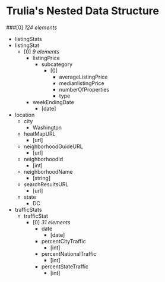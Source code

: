# Trulia's Nested Data Structure
###[0] *124 elements*
 *  listingStats
   * listingStat
     * [0] *9 elements*
       * listingPrice
         * subcategory
           * [0]
             * averageListingPrice
              * medianlistingPrice
              * numberOfProperties
              * type
       * weekEndingDate
         * [date]
 * location
   * city
     * Washington
   * heatMapURL
     * [url]
   * neighborhoodGuideURL
     * [url]
   * neighborhoodId
     * [int]
   * neighborhoodName
     * [string]
   * searchResultsURL
     * [url]
   * state
     * DC
 * trafficStats
   * trafficStat
     * [0] *31 elements*
       * date
         * [date]
        * percentCityTraffic
          * [int]
        * percentNationalTraffic
          * [int]
        * percentStateTraffic
          * [int]
